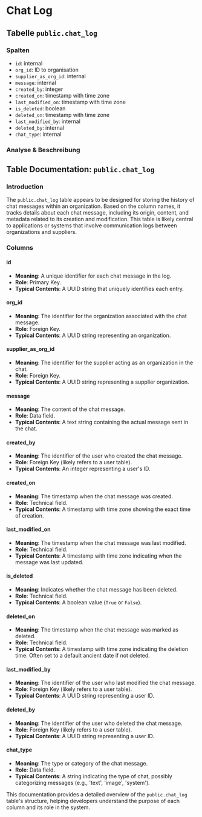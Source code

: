 # Chat Log

## Tabelle `public.chat_log`

### Spalten

* `id`: internal
* `org_id`: ID to organisation
* `supplier_as_org_id`: internal
* `message`: internal
* `created_by`: integer
* `created_on`: timestamp with time zone
* `last_modified_on`: timestamp with time zone
* `is_deleted`: boolean
* `deleted_on`: timestamp with time zone
* `last_modified_by`: internal
* `deleted_by`: internal
* `chat_type`: internal

### Analyse & Beschreibung

## Table Documentation: `public.chat_log`

### Introduction

The `public.chat_log` table appears to be designed for storing the history of chat messages within an organization. Based on the column names, it tracks details about each chat message, including its origin, content, and metadata related to its creation and modification. This table is likely central to applications or systems that involve communication logs between organizations and suppliers.

### Columns

#### id

* **Meaning**: A unique identifier for each chat message in the log.
* **Role**: Primary Key.
* **Typical Contents**: A UUID string that uniquely identifies each entry.

#### org\_id

* **Meaning**: The identifier for the organization associated with the chat message.
* **Role**: Foreign Key.
* **Typical Contents**: A UUID string representing an organization.

#### supplier\_as\_org\_id

* **Meaning**: The identifier for the supplier acting as an organization in the chat.
* **Role**: Foreign Key.
* **Typical Contents**: A UUID string representing a supplier organization.

#### message

* **Meaning**: The content of the chat message.
* **Role**: Data field.
* **Typical Contents**: A text string containing the actual message sent in the chat.

#### created\_by

* **Meaning**: The identifier of the user who created the chat message.
* **Role**: Foreign Key (likely refers to a user table).
* **Typical Contents**: An integer representing a user's ID.

#### created\_on

* **Meaning**: The timestamp when the chat message was created.
* **Role**: Technical field.
* **Typical Contents**: A timestamp with time zone showing the exact time of creation.

#### last\_modified\_on

* **Meaning**: The timestamp when the chat message was last modified.
* **Role**: Technical field.
* **Typical Contents**: A timestamp with time zone indicating when the message was last updated.

#### is\_deleted

* **Meaning**: Indicates whether the chat message has been deleted.
* **Role**: Technical field.
* **Typical Contents**: A boolean value (`True` or `False`).

#### deleted\_on

* **Meaning**: The timestamp when the chat message was marked as deleted.
* **Role**: Technical field.
* **Typical Contents**: A timestamp with time zone indicating the deletion time. Often set to a default ancient date if not deleted.

#### last\_modified\_by

* **Meaning**: The identifier of the user who last modified the chat message.
* **Role**: Foreign Key (likely refers to a user table).
* **Typical Contents**: A UUID string representing a user ID.

#### deleted\_by

* **Meaning**: The identifier of the user who deleted the chat message.
* **Role**: Foreign Key (likely refers to a user table).
* **Typical Contents**: A UUID string representing a user ID.

#### chat\_type

* **Meaning**: The type or category of the chat message.
* **Role**: Data field.
* **Typical Contents**: A string indicating the type of chat, possibly categorizing messages (e.g., 'text', 'image', 'system').

This documentation provides a detailed overview of the `public.chat_log` table's structure, helping developers understand the purpose of each column and its role in the system.
